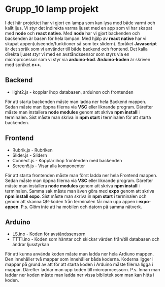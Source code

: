 # Grupp_10 lamp projekt
I det här projektet har vi gjort en lampa som kan lysa med både varmt och kallt ljus. Vi styr det indirekta varma ljuset med en app som vi har skapat med **node** och **react native**. Med **node** har vi gjort backenden och backenden är basen för hela lampan. Med hjälp av **react native** har vi skapat appen(utseende/funktioner så som tex slidern). Språket **Javascript** är det språk som vi använder till både backend och frontend. 
Det kalla direkta ljuset styr vi med en avståndssensor som styrs via en microprocessor som vi styr via **arduino-kod**. **Arduino-koden** är skriven med språket **c++**. 

## Backend
* light2.js - kopplar ihop databasen, arduinon och frontenden

För att starta backenden måste man ladda ner hela Backend mappen. Sedan måste man öppna filerna via **VSC** eller liknande program. Därefter måste man installera **node modules** genom att skriva **npm install** i terminalen. Sist måste man skriva in **npm start** i terminalen för att starta backenden.

## Frontend 
* Rubrik.js - Rubriken
* Slider.js - Slidern
* Connect.js - Kopplar ihop frontenden med backenden
* Screen5.js - Visar alla komponenter

För att starta frontenden måste man först ladda ner hela Frontend mappen. Sedan måste man öppna filerna via **VSC** eller liknande program. Därefter måste man installera **node modules** genom att skriva **npm install** i terminalen. Samma sak måste man även göra med **expo** genom att skriva **npm install expo**. Sist måste man skriva in **npm start** i terminalen och genom att skanna QR-koden från terminalen får man upp appen i **expo-appen**. 
P.s. Glöm inte att ha mobilen och datorn på samma nätverk. 

## Arduino 
* LS.ino - Koden för avståndssensorn
* TTT1.ino - Koden som hämtar och skickar värden från/till databasen och ändrar ljusstyrkan 

För att kunna använda koden måste man ladda ner hela Ardiuno mappen. Den innehåller två mappar som innehåller båda koderna. Koderna ligger i mappar på grund av att för att starta koden i Arduino måste filerna ligga i mappar. Därefter laddar man upp koden till microprocessorn.
P.s. Innan man laddar ner koden måste man ladda ner vissa bibliotek som  man kan hitta i koden.  




